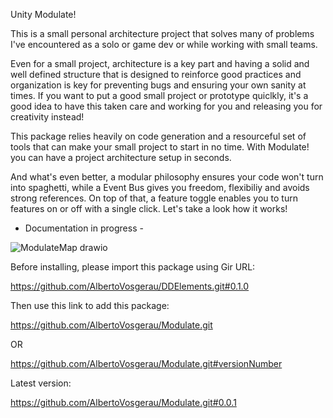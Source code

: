 Unity Modulate!

This is a small personal architecture project that solves many of problems I've encountered as a solo or game dev or while working with small teams.

Even for a small project, architecture is a key part and having a solid and well defined structure that is designed to reinforce good practices and organization is key for preventing bugs and ensuring your own sanity at times.
If you want to put a good small project or prototype quiclkly, it's a good idea to have this taken care and working for you and releasing you for creativity instead!

This package relies heavily on code generation and a resourceful set of tools that can make your small project to start in no time.
With Modulate! you can have a project architecture setup in seconds.

And what's even better, a modular philosophy ensures your code won't turn into spaghetti, while a Event Bus gives you freedom, flexibiliy and avoids strong references. On top of that, a feature toggle enables you to turn features on or off with a single click.
Let's take a look how it works!

- Documentation in progress -


![ModulateMap drawio](https://github.com/user-attachments/assets/7c2c9a98-45cb-495f-a942-62ec9222b607)


Before installing, please import this package using Gir URL:

https://github.com/AlbertoVosgerau/DDElements.git#0.1.0

Then use this link to add this package:

https://github.com/AlbertoVosgerau/Modulate.git

OR

https://github.com/AlbertoVosgerau/Modulate.git#versionNumber

Latest version:

https://github.com/AlbertoVosgerau/Modulate.git#0.0.1
